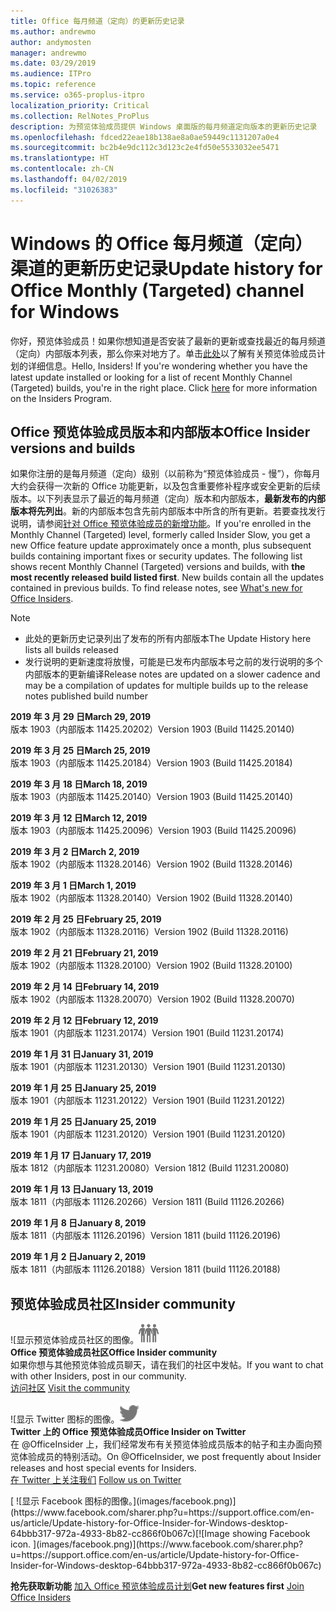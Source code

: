 ```yaml
---
title: Office 每月频道（定向）的更新历史记录
ms.author: andrewmo
author: andymosten
manager: andrewmo
ms.date: 03/29/2019
ms.audience: ITPro
ms.topic: reference
ms.service: o365-proplus-itpro
localization_priority: Critical
ms.collection: RelNotes_ProPlus
description: 为预览体验成员提供 Windows 桌面版的每月频道定向版本的更新历史记录
ms.openlocfilehash: fdced22eae18b138ae8a0ae59449c1131207a0e4
ms.sourcegitcommit: bc2b4e9dc112c3d123c2e4fd50e5533032ee5471
ms.translationtype: HT
ms.contentlocale: zh-CN
ms.lasthandoff: 04/02/2019
ms.locfileid: "31026383"
---
```

# <a name="update-history-for-office-monthly-targeted-channel-for-windows"></a><span data-ttu-id="33d8d-103">Windows 的 Office 每月频道（定向）渠道的更新历史记录</span><span class="sxs-lookup"><span data-stu-id="33d8d-103">Update history for Office Monthly (Targeted) channel for Windows</span></span>

<span data-ttu-id="33d8d-p101">你好，预览体验成员！如果你想知道是否安装了最新的更新或查找最近的每月频道（定向）内部版本列表，那么你来对地方了。单击[此处](https://insider.office.com/)以了解有关预览体验成员计划的详细信息。</span><span class="sxs-lookup"><span data-stu-id="33d8d-p101">Hello, Insiders! If you're wondering whether you have the latest update installed or looking for a list of recent Monthly Channel (Targeted) builds, you're in the right place. Click [here](https://insider.office.com/) for more information on the Insiders Program.</span></span>

## <a name="office-insider-versions-and-builds"></a><span data-ttu-id="33d8d-107">Office 预览体验成员版本和内部版本</span><span class="sxs-lookup"><span data-stu-id="33d8d-107">Office Insider versions and builds</span></span>

<span data-ttu-id="33d8d-p102">如果你注册的是每月频道（定向）级别（以前称为“预览体验成员 - 慢”），你每月大约会获得一次新的 Office 功能更新，以及包含重要修补程序或安全更新的后续版本。以下列表显示了最近的每月频道（定向）版本和内部版本，**最新发布的内部版本将先列出**。新的内部版本包含先前内部版本中所含的所有更新。若要查找发行说明，请参阅[针对 Office 预览体验成员的新增功能](https://support.office.com/zh-CN/article/what-s-new-for-office-insiders-c152d1e2-96ff-4ce9-8c14-e74e13847a24)。</span><span class="sxs-lookup"><span data-stu-id="33d8d-p102">If you're enrolled in the Monthly Channel (Targeted) level, formerly called Insider Slow, you get a new Office feature update approximately once a month, plus subsequent builds containing important fixes or security updates. The following list shows recent Monthly Channel (Targeted) versions and builds, with **the most recently released build listed first**. New builds contain all the updates contained in previous builds. To find release notes, see [What's new for Office Insiders](https://support.office.com/zh-CN/article/what-s-new-for-office-insiders-c152d1e2-96ff-4ce9-8c14-e74e13847a24).</span></span>

> [!NOTE]
> - <span data-ttu-id="33d8d-112">此处的更新历史记录列出了发布的所有内部版本</span><span class="sxs-lookup"><span data-stu-id="33d8d-112">The Update History here lists all builds released</span></span>
> - <span data-ttu-id="33d8d-113">发行说明的更新速度将放慢，可能是已发布内部版本号之前的发行说明的多个内部版本的更新编译</span><span class="sxs-lookup"><span data-stu-id="33d8d-113">Release notes are updated on a slower cadence and may be a compilation of updates for multiple builds up to the release notes published build number</span></span>

<span data-ttu-id="33d8d-114">**2019 年 3 月 29 日**</span><span class="sxs-lookup"><span data-stu-id="33d8d-114">**March 29, 2019**</span></span><br/> <span data-ttu-id="33d8d-115">版本 1903（内部版本 11425.20202）</span><span class="sxs-lookup"><span data-stu-id="33d8d-115">Version 1903 (Build 11425.20140)</span></span><br/>

<span data-ttu-id="33d8d-116">**2019 年 3 月 25 日**</span><span class="sxs-lookup"><span data-stu-id="33d8d-116">**March 25, 2019**</span></span><br/> <span data-ttu-id="33d8d-117">版本 1903（内部版本 11425.20184）</span><span class="sxs-lookup"><span data-stu-id="33d8d-117">Version 1903 (Build 11425.20184)</span></span><br/>

<span data-ttu-id="33d8d-118">**2019 年 3 月 18 日**</span><span class="sxs-lookup"><span data-stu-id="33d8d-118">**March 18, 2019**</span></span><br/> <span data-ttu-id="33d8d-119">版本 1903（内部版本 11425.20140）</span><span class="sxs-lookup"><span data-stu-id="33d8d-119">Version 1903 (Build 11425.20140)</span></span><br/>

<span data-ttu-id="33d8d-120">**2019 年 3 月 12 日**</span><span class="sxs-lookup"><span data-stu-id="33d8d-120">**March 12, 2019**</span></span><br/> <span data-ttu-id="33d8d-121">版本 1903（内部版本 11425.20096）</span><span class="sxs-lookup"><span data-stu-id="33d8d-121">Version 1903 (Build 11425.20096)</span></span><br/>

<span data-ttu-id="33d8d-122">**2019 年 3 月 2 日**</span><span class="sxs-lookup"><span data-stu-id="33d8d-122">**March 2, 2019**</span></span><br/> <span data-ttu-id="33d8d-123">版本 1902（内部版本 11328.20146）</span><span class="sxs-lookup"><span data-stu-id="33d8d-123">Version 1902 (Build 11328.20146)</span></span><br/>

<span data-ttu-id="33d8d-124">**2019 年 3 月 1 日**</span><span class="sxs-lookup"><span data-stu-id="33d8d-124">**March 1, 2019**</span></span><br/> <span data-ttu-id="33d8d-125">版本 1902（内部版本 11328.20140）</span><span class="sxs-lookup"><span data-stu-id="33d8d-125">Version 1902 (Build 11328.20140)</span></span><br/>

<span data-ttu-id="33d8d-126">**2019 年 2 月 25 日**</span><span class="sxs-lookup"><span data-stu-id="33d8d-126">**February 25, 2019**</span></span><br/> <span data-ttu-id="33d8d-127">版本 1902（内部版本 11328.20116）</span><span class="sxs-lookup"><span data-stu-id="33d8d-127">Version 1902 (Build 11328.20116)</span></span><br/>

<span data-ttu-id="33d8d-128">**2019 年 2 月 21 日**</span><span class="sxs-lookup"><span data-stu-id="33d8d-128">**February 21, 2019**</span></span><br/> <span data-ttu-id="33d8d-129">版本 1902（内部版本 11328.20100）</span><span class="sxs-lookup"><span data-stu-id="33d8d-129">Version 1902 (Build 11328.20100)</span></span><br/>

<span data-ttu-id="33d8d-130">**2019 年 2 月 14 日**</span><span class="sxs-lookup"><span data-stu-id="33d8d-130">**February 14, 2019**</span></span><br/> <span data-ttu-id="33d8d-131">版本 1902（内部版本 11328.20070）</span><span class="sxs-lookup"><span data-stu-id="33d8d-131">Version 1902 (Build 11328.20070)</span></span><br/>

<span data-ttu-id="33d8d-132">**2019 年 2 月 12 日**</span><span class="sxs-lookup"><span data-stu-id="33d8d-132">**February 12, 2019**</span></span><br/> <span data-ttu-id="33d8d-133">版本 1901（内部版本 11231.20174）</span><span class="sxs-lookup"><span data-stu-id="33d8d-133">Version 1901 (Build 11231.20174)</span></span><br/>

<span data-ttu-id="33d8d-134">**2019 年 1 月 31 日**</span><span class="sxs-lookup"><span data-stu-id="33d8d-134">**January 31, 2019**</span></span><br/> <span data-ttu-id="33d8d-135">版本 1901（内部版本 11231.20130）</span><span class="sxs-lookup"><span data-stu-id="33d8d-135">Version 1901 (Build 11231.20130)</span></span><br/> 

<span data-ttu-id="33d8d-136">**2019 年 1 月 25 日**</span><span class="sxs-lookup"><span data-stu-id="33d8d-136">**January 25, 2019**</span></span><br/> <span data-ttu-id="33d8d-137">版本 1901（内部版本 11231.20122）</span><span class="sxs-lookup"><span data-stu-id="33d8d-137">Version 1901 (Build 11231.20122)</span></span><br/> 

<span data-ttu-id="33d8d-138">**2019 年 1 月 25 日**</span><span class="sxs-lookup"><span data-stu-id="33d8d-138">**January 25, 2019**</span></span><br/> <span data-ttu-id="33d8d-139">版本 1901（内部版本 11231.20120）</span><span class="sxs-lookup"><span data-stu-id="33d8d-139">Version 1901 (Build 11231.20120)</span></span><br/> 

<span data-ttu-id="33d8d-140">**2019 年 1 月 17 日**</span><span class="sxs-lookup"><span data-stu-id="33d8d-140">**January 17, 2019**</span></span><br/> <span data-ttu-id="33d8d-141">版本 1812（内部版本 11231.20080）</span><span class="sxs-lookup"><span data-stu-id="33d8d-141">Version 1812 (Build 11231.20080)</span></span><br/> 

<span data-ttu-id="33d8d-142">**2019 年 1 月 13 日**</span><span class="sxs-lookup"><span data-stu-id="33d8d-142">**January 13, 2019**</span></span><br/> <span data-ttu-id="33d8d-143">版本 1811（内部版本 11126.20266）</span><span class="sxs-lookup"><span data-stu-id="33d8d-143">Version 1811 (Build 11126.20266)</span></span><br/>

<span data-ttu-id="33d8d-144">**2019 年 1 月 8 日**</span><span class="sxs-lookup"><span data-stu-id="33d8d-144">**January 8, 2019**</span></span><br/> <span data-ttu-id="33d8d-145">版本 1811（内部版本 11126.20196）</span><span class="sxs-lookup"><span data-stu-id="33d8d-145">Version 1811 (build 11126.20196)</span></span><br/> 

<span data-ttu-id="33d8d-146">**2019 年 1 月 2 日**</span><span class="sxs-lookup"><span data-stu-id="33d8d-146">**January 2, 2019**</span></span><br/> <span data-ttu-id="33d8d-147">版本 1811（内部版本 11126.20188）</span><span class="sxs-lookup"><span data-stu-id="33d8d-147">Version 1811 (build 11126.20188)</span></span><br/> 


## <a name="insider-community"></a><span data-ttu-id="33d8d-148">预览体验成员社区</span><span class="sxs-lookup"><span data-stu-id="33d8d-148">Insider community</span></span>

<span data-ttu-id="33d8d-149">![显示预览体验成员社区的图像。</span><span class="sxs-lookup"><span data-stu-id="33d8d-149">![Image showing insider community.</span></span> ](images/insidercommunity.png)<br/>
<span data-ttu-id="33d8d-150">**Office 预览体验成员社区**</span><span class="sxs-lookup"><span data-stu-id="33d8d-150">**Office Insider community**</span></span><br/> <span data-ttu-id="33d8d-151">如果你想与其他预览体验成员聊天，请在我们的社区中发帖。</span><span class="sxs-lookup"><span data-stu-id="33d8d-151">If you want to chat with other Insiders, post in our community.</span></span><br/><span data-ttu-id="33d8d-152"> 
[访问社区](https://go.microsoft.com/fwlink/?linkid=843493)</span><span class="sxs-lookup"><span data-stu-id="33d8d-152"> 
[Visit the community](https://go.microsoft.com/fwlink/?linkid=843493)</span></span><br/> 

<span data-ttu-id="33d8d-153">![显示 Twitter 图标的图像。</span><span class="sxs-lookup"><span data-stu-id="33d8d-153">![Image showing twitter icon.</span></span> ](images/twitter.png)<br/>
<span data-ttu-id="33d8d-154">**Twitter 上的 Office 预览体验成员**</span><span class="sxs-lookup"><span data-stu-id="33d8d-154">**Office Insider on Twitter**</span></span><br/> <span data-ttu-id="33d8d-155">在 @OfficeInsider 上，我们经常发布有关预览体验成员版本的帖子和主办面向预览体验成员的特别活动。</span><span class="sxs-lookup"><span data-stu-id="33d8d-155">On @OfficeInsider, we post frequently about Insider releases and host special events for Insiders.</span></span><br/><span data-ttu-id="33d8d-156"> 
[在 Twitter 上关注我们](https://go.microsoft.com/fwlink/?linkid=717717)</span><span class="sxs-lookup"><span data-stu-id="33d8d-156"> 
[Follow us on Twitter](https://go.microsoft.com/fwlink/?linkid=717717)</span></span><br/> 

<span data-ttu-id="33d8d-157">
  [
  ![显示 Facebook 图标的图像。](images/facebook.png)](https://www.facebook.com/sharer.php?u=https://support.office.com/en-us/article/Update-history-for-Office-Insider-for-Windows-desktop-64bbb317-972a-4933-8b82-cc866f0b067c)</span><span class="sxs-lookup"><span data-stu-id="33d8d-157">[![Image showing Facebook icon. ](images/facebook.png)](https://www.facebook.com/sharer.php?u=https://support.office.com/en-us/article/Update-history-for-Office-Insider-for-Windows-desktop-64bbb317-972a-4933-8b82-cc866f0b067c)</span></span>       


<span data-ttu-id="33d8d-158">**抢先获取新功能**
[加入 Office 预览体验成员计划](https://insider.office.com/)</span><span class="sxs-lookup"><span data-stu-id="33d8d-158">**Get new features first**
[Join Office Insiders](https://insider.office.com/)</span></span>